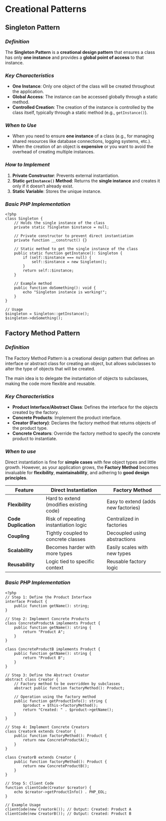 # **Creational Patterns**

## **Singleton Pattern**

### *Definition*

The **Singleton Pattern** is a **creational design pattern** that ensures a class has only **one instance** and provides a **global point of access** to that instance.

### *Key Characteristics*

- **One Instance**: Only one object of the class will be created throughout the application.
- **Global Access**: The instance can be accessed globally through a static method.
- **Controlled Creation**: The creation of the instance is controlled by the class itself, typically through a static method (e.g., `getInstance()`).

### *When to Use*

- When you need to ensure **one instance** of a class (e.g., for managing shared resources like database connections, logging systems, etc.).
- When the creation of an object is **expensive** or you want to avoid the overhead of creating multiple instances.

### *How to Implement*

1. **Private Constructor**: Prevents external instantiation.
2. **Static `getInstance()` Method**: Returns the **single instance** and creates it only if it doesn’t already exist.
3. **Static Variable**: Stores the unique instance.

### *Basic PHP Implementation*

```
<?php
class Singleton {
    // Holds the single instance of the class
    private static ?Singleton $instance = null;

    // Private constructor to prevent direct instantiation
    private function __construct() {}

    // Static method to get the single instance of the class
    public static function getInstance(): Singleton {
        if (self::$instance === null) {
            self::$instance = new Singleton();
        }
        return self::$instance;
    }

    // Example method
    public function doSomething(): void {
        echo "Singleton instance is working!";
    }
}

// Usage
$singleton = Singleton::getInstance();
$singleton->doSomething();
```

## **Factory Method Pattern**

### *Definition*

The Factory Method Pattern is a creational design pattern that defines an interface or abstract class for creating an object, but allows subclasses to alter the type of objects that will be created.

The main idea is to delegate the instantiation of objects to subclasses, making the code more flexible and reusable.
### *Key Characteristics*

- **Product Interface/Abstract Class**: Defines the interface for the objects created by the factory.
- **Concrete Products**: Implement the product interface.
- **Creator (Factory)**: Declares the factory method that returns objects of the product type.
- **Concrete Creators**: Override the factory method to specify the concrete product to instantiate.
### *When to use*

Direct instantiation is fine for **simple cases** with few object types and little growth. However, as your application grows, the **Factory Method** becomes invaluable for **flexibility**, **maintainability**, and adhering to **good design principles**.

| Feature              | Direct Instantiation                    | Factory Method                      |
| -------------------- | --------------------------------------- | ----------------------------------- |
| **Flexibility**      | Hard to extend (modifies existing code) | Easy to extend (adds new factories) |
| **Code Duplication** | Risk of repeating instantiation logic   | Centralized in factories            |
| **Coupling**         | Tightly coupled to concrete classes     | Decoupled using abstractions        |
| **Scalability**      | Becomes harder with more types          | Easily scales with new types        |
| **Reusability**      | Logic tied to specific context          | Reusable factory logic              |
### *Basic PHP Implementation*

```
<?php
// Step 1: Define the Product Interface
interface Product {
    public function getName(): string;
}

// Step 2: Implement Concrete Products
class ConcreteProductA implements Product {
    public function getName(): string {
        return "Product A";
    }
}

class ConcreteProductB implements Product {
    public function getName(): string {
        return "Product B";
    }
}

// Step 3: Define the Abstract Creator
abstract class Creator {
    // Factory method to be overridden by subclasses
    abstract public function factoryMethod(): Product;

    // Operation using the factory method
    public function getProductInfo(): string {
        $product = $this->factoryMethod();
        return "Created: " . $product->getName();
    }
}

// Step 4: Implement Concrete Creators
class CreatorA extends Creator {
    public function factoryMethod(): Product {
        return new ConcreteProductA();
    }
}

class CreatorB extends Creator {
    public function factoryMethod(): Product {
        return new ConcreteProductB();
    }
}

// Step 5: Client Code
function clientCode(Creator $creator) {
    echo $creator->getProductInfo() . PHP_EOL;
}

// Example Usage
clientCode(new CreatorA()); // Output: Created: Product A
clientCode(new CreatorB()); // Output: Created: Product B
```




